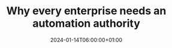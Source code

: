 ---
title: "Why every enterprise needs an automation authority"
description: ""
date: 2024-01-14T06:00:00+01:00
lastmod: 2024-01-14T06:00:00+01:00
image_cover: "image-placeholder.png"
categories: ["DevOps"]
authors: ["Marcel Venema"] 
tags: [""]
draft: true
---